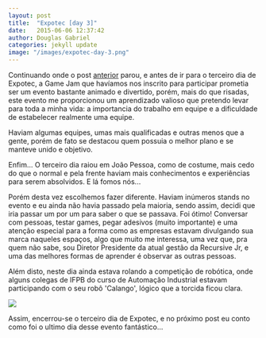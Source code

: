 ```yaml
---
layout: post
title:  "Expotec [day 3]"
date:   2015-06-06 12:37:42
author: Douglas Gabriel
categories: jekyll update
image: "/images/expotec-day-3.png"
---
```


Continuando onde o post [anterior][anterior] parou, e antes de ir para o terceiro dia de Expotec, a Game Jam que havíamos nos inscrito para participar prometia ser um evento bastante animado e divertido, porém, mais do que risadas, este evento me proporcionou um aprendizado valioso que pretendo levar para toda a minha vida: a importancia do trabalho em equipe e a dificuldade de estabelecer realmente uma equipe.


Haviam algumas equipes, umas mais qualificadas e outras menos que a gente, porém de fato se destacou quem possuia o melhor plano e se manteve unido e objetivo.


Enfim... O terceiro dia raiou em João Pessoa, como de costume, mais cedo do que o normal e pela frente haviam mais conhecimentos e experiências para serem absolvidos. E lá fomos nós...


Porém desta vez escolhemos fazer diferente. Haviam inúmeros stands no evento e eu ainda não havia passado pela maioria, sendo assim, decidi que iria passar um por um para saber o que se passava. Foi ótimo! Conversar com pessoas, testar games, pegar adesivos (muito importante) e uma atenção especial para a forma como as empresas estavam divulgando sua marca naqueles espaços, algo que muito me interessa, uma vez que, pra quem não sabe, sou Diretor Presidente da atual gestão da Recursive Jr, e uma das melhores formas de aprender é observar as outras pessoas.


Além disto, neste dia ainda estava rolando a competição de robótica, onde alguns colegas de IFPB do curso de Automação Industrial estavam participando com o seu robô 'Calango', lógico que a torcida ficou clara.

<img src="{{ site.absolute_url }}/images/posts/expotecday31.jpg">


Assim, encerrou-se o terceiro dia de Expotec, e no próximo post eu conto como foi o ultimo dia desse evento fantástico...

[anterior]:http://douglasgabriel.github.io/jekyll/update/2015/06/02/Expotec-day-2.html
